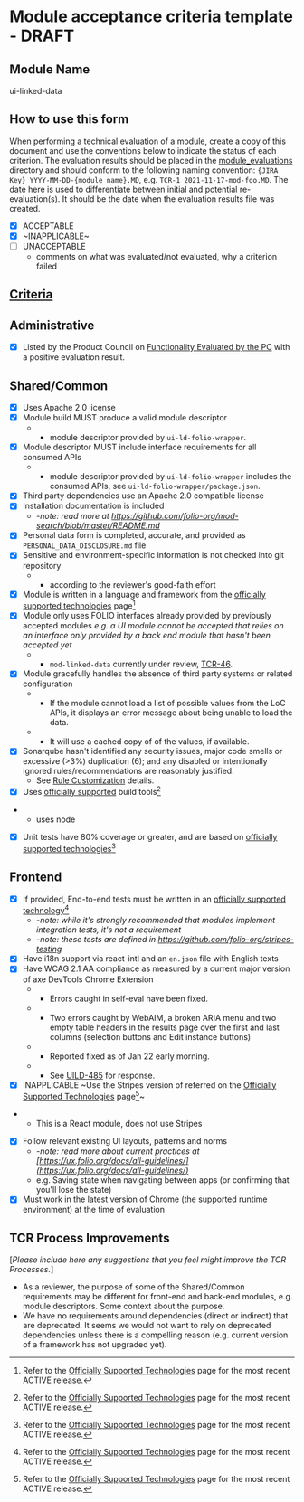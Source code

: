 # Module acceptance criteria template - DRAFT

## Module Name
ui-linked-data

## How to use this form
When performing a technical evaluation of a module, create a copy of this document and use the conventions below to indicate the status of each criterion.  The evaluation results should be placed in the [module_evaluations](https://github.com/folio-org/tech-council/tree/master/module_evaluations) directory and should conform to the following naming convention: `{JIRA Key}_YYYY-MM-DD-{module name}.MD`, e.g. `TCR-1_2021-11-17-mod-foo.MD`.  The date here is used to differentiate between initial and potential re-evaluation(s).  It should be the date when the evaluation results file was created.

* [x] ACCEPTABLE
* [x] ~INAPPLICABLE~
* [ ] UNACCEPTABLE
  * comments on what was evaluated/not evaluated, why a criterion failed

## [Criteria](https://github.com/folio-org/tech-council/blob/7b10294a5c1c10c7e1a7c5b9f99f04bf07630f06/MODULE_ACCEPTANCE_CRITERIA.MD)

## Administrative
* [x] Listed by the Product Council on [Functionality Evaluated by the PC](https://wiki.folio.org/display/PC/Functionality+Evaluated+by+the+PC) with a positive evaluation result.

## Shared/Common
* [x] Uses Apache 2.0 license
* [x] Module build MUST produce a valid module descriptor
  * - module descriptor provided by `ui-ld-folio-wrapper`.
* [x] Module descriptor MUST include interface requirements for all consumed APIs
  * - module descriptor provided by `ui-ld-folio-wrapper` includes the consumed APIs, see `ui-ld-folio-wrapper/package.json`.
* [x] Third party dependencies use an Apache 2.0 compatible license
* [x] Installation documentation is included
  * -_note: read more at https://github.com/folio-org/mod-search/blob/master/README.md_
* [x] Personal data form is completed, accurate, and provided as `PERSONAL_DATA_DISCLOSURE.md` file
* [x] Sensitive and environment-specific information is not checked into git repository
  * - according to the reviewer's good-faith effort
* [x] Module is written in a language and framework from the [officially supported technologies](https://wiki.folio.org/display/TC/Officially+Supported+Technologies) page[^1]
* [x] Module only uses FOLIO interfaces already provided by previously accepted modules _e.g. a UI module cannot be accepted that relies on an interface only provided by a back end module that hasn't been accepted yet_
  * - `mod-linked-data` currently under review, [TCR-46](https://folio-org.atlassian.net/browse/TCR-46).
* [x] Module gracefully handles the absence of third party systems or related configuration
  * - If the module cannot load a list of possible values from the LoC APIs, it displays an error message about being unable to load the data.
  * - It will use a cached copy of of the values, if available.
* [x] Sonarqube hasn't identified any security issues, major code smells or excessive (>3%) duplication (6); and any disabled or intentionally ignored rules/recommendations are reasonably justified.
  * See [Rule Customization](https://dev.folio.org/guides/code-analysis/#rule-customization) details. 
* [x] Uses [officially supported](https://wiki.folio.org/display/TC/Officially+Supported+Technologies) build tools[^1]
 * - uses node
* [x] Unit tests have 80% coverage or greater, and are based on [officially supported technologies](https://wiki.folio.org/display/TC/Officially+Supported+Technologies)[^1]

## Frontend
* [x] If provided, End-to-end tests must be written in an [officially supported technology](https://wiki.folio.org/display/TC/Officially+Supported+Technologies)[^1]
  * -_note: while it's strongly recommended that modules implement integration tests, it's not a requirement_
  * -_note: these tests are defined in https://github.com/folio-org/stripes-testing_
* [x] Have i18n support via react-intl and an `en.json` file with English texts
* [x] Have WCAG 2.1 AA compliance as measured by a current major version of axe DevTools Chrome Extension
  * - Errors caught in self-eval have been fixed.
  * - Two errors caught by WebAIM, a broken ARIA menu and two empty table headers in the results page over the first and last columns (selection buttons and Edit instance buttons)
  * - Reported fixed as of Jan 22 early morning.
  * - See [UILD-485](https://folio-org.atlassian.net/browse/UILD-485) for response.
* [x] INAPPLICABLE ~Use the Stripes version of referred on the [Officially Supported Technologies](https://wiki.folio.org/display/TC/Officially+Supported+Technologies) page[^1]~
 * - This is a React module, does not use Stripes
* [x] Follow relevant existing UI layouts, patterns and norms
  * -_note: read more about current practices at [https://ux.folio.org/docs/all-guidelines/](https://ux.folio.org/docs/all-guidelines/)_
  * e.g. Saving state when navigating between apps (or confirming that you'll lose the state)
* [x] Must work in the latest version of Chrome (the supported runtime environment) at the time of evaluation

## TCR Process Improvements
[_Please include here any suggestions that you feel might improve the TCR Processes._]
* As a reviewer, the purpose of some of the Shared/Common requirements may be different for front-end and back-end modules, e.g. module descriptors. Some context about the purpose.
* We have no requirements around dependencies (direct or indirect) that are deprecated. It seems we would not want to rely on deprecated dependencies unless there is a compelling reason (e.g. current version of a framework has not upgraded yet).

[^1]: Refer to the [Officially Supported Technologies](https://wiki.folio.org/display/TC/Officially+Supported+Technologies) page for the most recent ACTIVE release.
